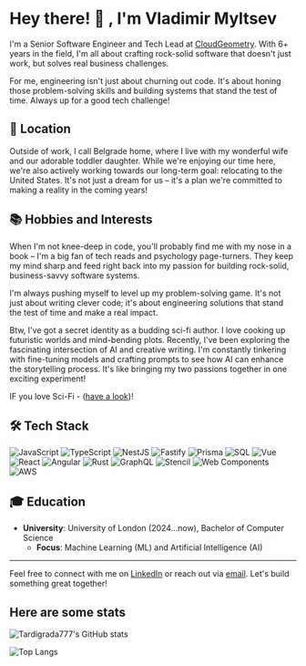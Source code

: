 # Hey there! 👋 , I'm Vladimir Myltsev

I'm a Senior Software Engineer and Tech Lead at [CloudGeometry](https://www.cloudgeometry.io/). With 6+ years in the field, I'm all about crafting rock-solid software that doesn't just work, but solves real business challenges.

For me, engineering isn't just about churning out code. It's about honing those problem-solving skills and building systems that stand the test of time. Always up for a good tech challenge!

## 📍 Location

Outside of work, I call Belgrade home, where I live with my wonderful wife and our adorable toddler daughter. While we're enjoying our time here, we're also actively working towards our long-term goal: relocating to the United States. It's not just a dream for us – it's a plan we're committed to making a reality in the coming years!

## 📚 Hobbies and Interests

When I'm not knee-deep in code, you'll probably find me with my nose in a book – I'm a big fan of tech reads and psychology page-turners. They keep my mind sharp and feed right back into my passion for building rock-solid, business-savvy software systems.

I'm always pushing myself to level up my problem-solving game. It's not just about writing clever code; it's about engineering solutions that stand the test of time and make a real impact.

Btw, I've got a secret identity as a budding sci-fi author. I love cooking up futuristic worlds and mind-bending plots. Recently, I've been exploring the fascinating intersection of AI and creative writing. I'm constantly tinkering with fine-tuning models and crafting prompts to see how AI can enhance the storytelling process. It's like bringing my two passions together in one exciting experiment!

IF you love Sci-Fi - ([have a look](https://www.amazon.com/gp/product/B0CQWM3Q9Z?ref_=dbs_m_mng_rwt_calw_tkin_0&storeType=ebooks))!

## 🛠️ Tech Stack

![JavaScript](https://img.shields.io/badge/-JavaScript-F7DF1E?style=flat&logo=JavaScript&logoColor=white)
![TypeScript](https://img.shields.io/badge/-TypeScript-3178C6?style=flat&logo=TypeScript&logoColor=white)
![NestJS](https://img.shields.io/badge/-NestJS-E0234E?style=flat&logo=NestJS&logoColor=white)
![Fastify](https://img.shields.io/badge/-Fastify-000000?style=flat&logo=Fastify&logoColor=white)
![Prisma](https://img.shields.io/badge/-Prisma-2D3748?style=flat&logo=Prisma&logoColor=white)
![SQL](https://img.shields.io/badge/-SQL-4479A1?style=flat&logo=MySQL&logoColor=white)
![Vue](https://img.shields.io/badge/-Vue-4FC08D?style=flat&logo=Vue.js&logoColor=white)
![React](https://img.shields.io/badge/-React-61DAFB?style=flat&logo=React&logoColor=white)
![Angular](https://img.shields.io/badge/-Angular-DD0031?style=flat&logo=Angular&logoColor=white)
![Rust](https://img.shields.io/badge/-Rust-000000?style=flat&logo=Rust&logoColor=white)
![GraphQL](https://img.shields.io/badge/-GraphQL-E10098?style=flat&logo=GraphQL&logoColor=white)
![Stencil](https://img.shields.io/badge/-Stencil-3333FF?style=flat&logo=Stencil.js&logoColor=white)
![Web Components](https://img.shields.io/badge/-Web%20Components-29ABE2?style=flat&logo=webcomponents.org&logoColor=white)
![AWS](https://img.shields.io/badge/-AWS-232F3E?style=flat&logo=Amazon-AWS&logoColor=white)

## 🎓 Education

- **University**: University of London (2024...now), Bachelor of Computer Science
  - **Focus**: Machine Learning (ML) and Artificial Intelligence (AI)
---

Feel free to connect with me on [LinkedIn](https://linkedin.com/in/vmyltsev) or reach out via [email](mailto:ntwrite@gmail.com). Let's build something great together!

## Here are some stats

![Tardigrada777's GitHub stats](https://github-readme-stats-nine-alpha-63.vercel.app/api?username=tardigrada777&show_icons=true&count_private=true&show=reviews,discussions_started,discussions_answered,prs_merged,prs_merged_percentage)

![Top Langs](https://github-readme-stats-nine-alpha-63.vercel.app/api/top-langs?username=tardigrada777&layout=compact&hide=HTML,Shell,CSS&exclude_repo=words_app,swapp,count_private=true&show=reviews,discussions_started,discussions_answered,prs_merged,prs_merged_percentage)


<!--
**Tardigrada777/tardigrada777** is a ✨ _special_ ✨ repository because its `README.md` (this file) appears on your GitHub profile.

Here are some ideas to get you started:

- 🔭 I’m currently working on ...
- 🌱 I’m currently learning ...
- 👯 I’m looking to collaborate on ...
- 🤔 I’m looking for help with ...
- 💬 Ask me about ...
- 📫 How to reach me: ...
- 😄 Pronouns: ...
- ⚡ Fun fact: ...
-->
